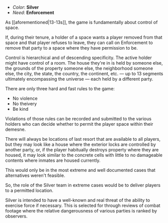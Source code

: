 
* _Color_: **Silver**
* _Need_: **Enforcement**

As [[aforementioned|13-13s]], the game is fundamentally about control of space.

If, during their tenure, a holder of a space wants a player removed from that space and that player refuses to leave, they can call on Enforcement to remove that party to a space where they have permission to be.

Control is hierarchical and of descending specificity. The active holder might have control of a room. The house they're in is held by someone else, the grounds of the property someone else, the neighborhood someone else, the city, the state, the country, the continent, etc. — up to 13 segments ultimately encompassing the universe — each held by a different party.

There are only three hard and fast rules to the game:
* No violence
* No theivery
* Be kind

Violations of those rules can be recorded and submitted to the various holders who can decide whether to permit the player space within their demesne.

There will always be locations of last resort that are available to all players, but they may look like a house where the exterior locks are controlled by another party, or, if the player habitually destroys property where they are housed, it may look similar to the concrete cells with little to no damageable contents where inmates are housed currently.

This would only be in the most extreme and well documented cases that alternatives weren't feasible.

So, the role of the Silver team in extreme cases would be to deliver players to a permitted location.

Silver is intended to have a well-known and real threat of the ability to exercise force if necessary. This is selected for through reviews of combat footage where the relative dangerousness of various parties is ranked by observers.
